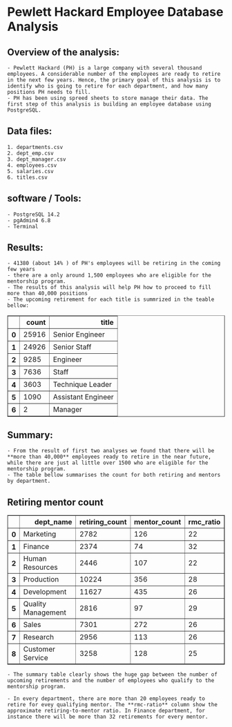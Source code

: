 # Pewlett Hackard Employee Database Analysis

## Overview of the analysis:
    - Pewlett Hackard (PH) is a large company with several thousand employees. A considerable number of the employees are ready to retire in the next few years. Hence, the primary goal of this analysis is to identify who is going to retire for each department, and how many positions PH needs to fill.
    - PH has been using spreed sheets to store manage their data. The first step of this analysis is building an employee database using PostgreSQL.

## Data files:
    1. departments.csv 
    2. dept_emp.csv
	3. dept_manager.csv
	4. employees.csv
	5. salaries.csv
	6. titles.csv
	
## software / Tools:
    - PostgreSQL 14.2
    - pgAdmin4 6.8
    - Terminal

## Results: 
    - 41380 (about 14% ) of PH's employees will be retiring in the coming few years
    - there are a only around 1,500 employees who are eligible for the mentorship program. 
	- The results of this analysis will help PH how to proceed to fill more than 40,000 positions 
    - The upcoming retirement for each title is summrized in the teable bellow:
	
<table border="1" class="dataframe">
  <thead>
    <tr style="text-align: right;">
      <th></th>
      <th>count</th>
      <th>title</th>
    </tr>
  </thead>
  <tbody>
    <tr>
      <th>0</th>
      <td>25916</td>
      <td>Senior Engineer</td>
    </tr>
    <tr>
      <th>1</th>
      <td>24926</td>
      <td>Senior Staff</td>
    </tr>
    <tr>
      <th>2</th>
      <td>9285</td>
      <td>Engineer</td>
    </tr>
    <tr>
      <th>3</th>
      <td>7636</td>
      <td>Staff</td>
    </tr>
    <tr>
      <th>4</th>
      <td>3603</td>
      <td>Technique Leader</td>
    </tr>
    <tr>
      <th>5</th>
      <td>1090</td>
      <td>Assistant Engineer</td>
    </tr>
    <tr>
      <th>6</th>
      <td>2</td>
      <td>Manager</td>
    </tr>
  </tbody>
</table>

## Summary:
    - From the result of first two analyses we found that there will be **more than 40,000** employees ready to retire in the near future, while there are just al little over 1500 who are eligible for the mentorship program. 
    - The table bellow summarises the count for both retiring and mentors by department. 

## Retiring mentor  count

 <table border="1" class="dataframe">
  <thead>
    <tr style="text-align: right;">
      <th></th>
      <th>dept_name</th>
      <th>retiring_count</th>
      <th>mentor_count</th>
      <th>rmc_ratio</th>
    </tr>
  </thead>
  <tbody>
    <tr>
      <th>0</th>
      <td>Marketing</td>
      <td>2782</td>
      <td>126</td>
      <td>22</td>
    </tr>
    <tr>
      <th>1</th>
      <td>Finance</td>
      <td>2374</td>
      <td>74</td>
      <td>32</td>
    </tr>
    <tr>
      <th>2</th>
      <td>Human Resources</td>
      <td>2446</td>
      <td>107</td>
      <td>22</td>
    </tr>
    <tr>
      <th>3</th>
      <td>Production</td>
      <td>10224</td>
      <td>356</td>
      <td>28</td>
    </tr>
    <tr>
      <th>4</th>
      <td>Development</td>
      <td>11627</td>
      <td>435</td>
      <td>26</td>
    </tr>
    <tr>
      <th>5</th>
      <td>Quality Management</td>
      <td>2816</td>
      <td>97</td>
      <td>29</td>
    </tr>
    <tr>
      <th>6</th>
      <td>Sales</td>
      <td>7301</td>
      <td>272</td>
      <td>26</td>
    </tr>
    <tr>
      <th>7</th>
      <td>Research</td>
      <td>2956</td>
      <td>113</td>
      <td>26</td>
    </tr>
    <tr>
      <th>8</th>
      <td>Customer Service</td>
      <td>3258</td>
      <td>128</td>
      <td>25</td>
    </tr>
  </tbody>
</table>

    - The summary table clearly shows the huge gap between the number of upcoming retirements and the number of employees who qualify to the mentorship program.

    - In every department, there are more than 20 employees ready to retire for evey qualifying mentor. The **rmc-ratio** column show the approximate retiring-to-mentor ratio. In Finance department, for instance there will be more than 32 retirements for every mentor. 
